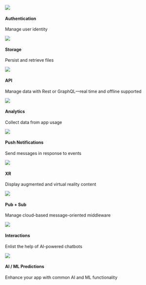 <amplify-responsive-grid grid-gap="1" class="border-radius">
  <docs-card class="three-dee-effect" vertical="true" url="~/lib/auth/overview.md">
    <img slot="graphic" src="~/assets/features/auth.svg" />
    <h4 slot="heading">Authentication</h4>
    <p slot="description">Manage user identity</p>
  </docs-card>
  <docs-card class="three-dee-effect" vertical="true" url="~/lib/storage/overview.md">
    <img slot="graphic" src="~/assets/features/storage.svg" />
    <h4 slot="heading">Storage</h4>
    <p slot="description">Persist and retrieve files</p>
  </docs-card>
  <docs-card class="three-dee-effect" vertical="true" url="~/lib/api/overview.md">
    <img slot="graphic" src="~/assets/features/api.svg" />
    <h4 slot="heading">API</h4>
    <p slot="description">
      Manage data with Rest or GraphQL––real time and offline
      supported
    </p>
  </docs-card>
  <docs-card class="three-dee-effect" vertical="true" url="~/lib/analytics/overview.md">
    <img slot="graphic" src="~/assets/features/analytics.svg" />
    <h4 slot="heading">Analytics</h4>
    <p slot="description">Collect data from app usage</p>
  </docs-card>
  <docs-card class="three-dee-effect" vertical="true" url="~/lib/push-notifications/overview.md">
    <img
      slot="graphic"
      src="~/assets/features/push-notifications.svg"
    />
    <h4 slot="heading">Push Notifications</h4>
    <p slot="description">Send messages in response to events</p>
  </docs-card>
  <docs-card class="three-dee-effect" vertical="true" url="~/lib/xr/overview.md">
    <img slot="graphic" src="~/assets/features/xr.svg" />
    <h4 slot="heading">XR</h4>
    <p slot="description">
      Display augmented and virtual reality content
    </p>
  </docs-card>
  <docs-card class="three-dee-effect" vertical="true" url="~/lib/pubsub/overview.md">
    <img slot="graphic" src="~/assets/features/pubsub.svg" />
    <h4 slot="heading">Pub + Sub</h4>
    <p slot="description">
      Manage cloud-based message-oriented middleware
    </p>
  </docs-card>
  <docs-card class="three-dee-effect" vertical="true" url="~/lib/interactions/overview.md">
    <img slot="graphic" src="~/assets/features/interactions.svg" />
    <h4 slot="heading">Interactions</h4>
    <p slot="description">Enlist the help of AI-powered chatbots</p>
  </docs-card>
  <docs-card class="three-dee-effect" vertical="true" url="~/lib/predictions/overview.md">
    <img slot="graphic" src="~/assets/features/predictions.svg" />
    <h4 slot="heading">AI / ML Predictions</h4>
    <p slot="description">
      Enhance your app with common AI and ML functionality
    </p>
  </docs-card>
</amplify-responsive-grid>